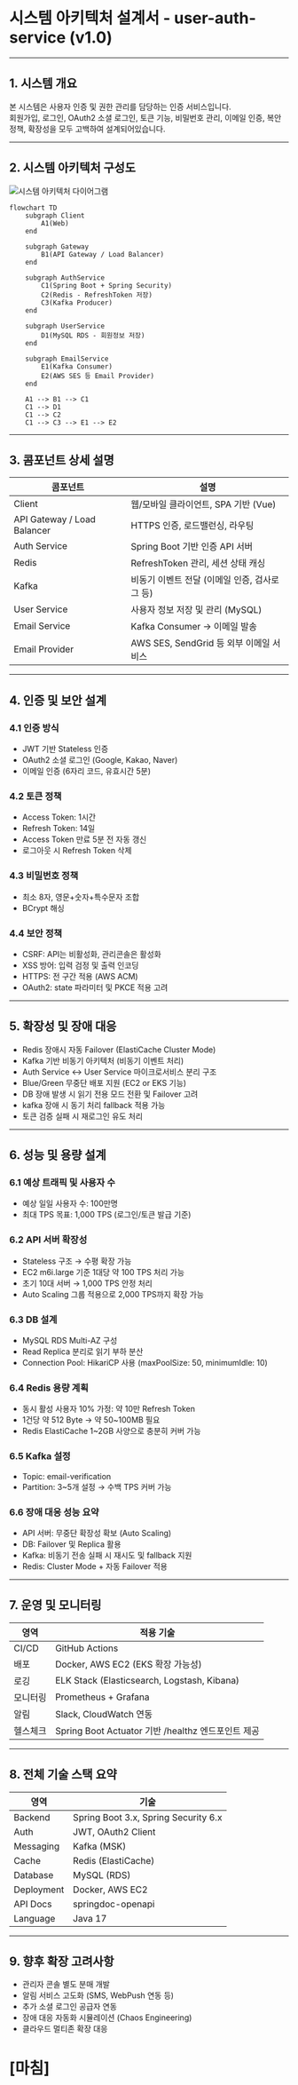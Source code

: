 # 시스템 아키텍처 설계서 - user-auth-service (v1.0)

---

## 1. 시스템 개요

본 시스템은 사용자 인증 및 권한 관리를 담당하는 인증 서비스입니다.  
회원가입, 로그인, OAuth2 소셜 로그인, 토큰 기능, 비밀번호 관리, 이메일 인증, 복안 정책, 확장성을 모두 고백하여 설계되어있습니다.

---

## 2. 시스템 아키텍처 구성도
![시스템 아키텍처 다이어그램](./images/architecture-v1.png)
```mermaid
flowchart TD
    subgraph Client
        A1(Web)
    end

    subgraph Gateway
        B1(API Gateway / Load Balancer)
    end

    subgraph AuthService
        C1(Spring Boot + Spring Security)
        C2(Redis - RefreshToken 저장)
        C3(Kafka Producer)
    end

    subgraph UserService
        D1(MySQL RDS - 회원정보 저장)
    end

    subgraph EmailService
        E1(Kafka Consumer)
        E2(AWS SES 등 Email Provider)
    end

    A1 --> B1 --> C1
    C1 --> D1
    C1 --> C2
    C1 --> C3 --> E1 --> E2
```

---

## 3. 콤포넌트 상세 설명

| 콤포넌트 | 설명 |
|--|--|
| Client | 웹/모바일 클라이언트, SPA 기반 (Vue) |
| API Gateway / Load Balancer | HTTPS 인증, 로드밸런싱, 라우팅 |
| Auth Service | Spring Boot 기반 인증 API 서버 |
| Redis | RefreshToken 관리, 세션 상태 캐싱 |
| Kafka | 비동기 이벤트 전달 (이메일 인증, 검사로그 등) |
| User Service | 사용자 정보 저장 및 관리 (MySQL) |
| Email Service | Kafka Consumer → 이메일 발송 |
| Email Provider | AWS SES, SendGrid 등 외부 이메일 서비스 |

---

## 4. 인증 및 보안 설계

### 4.1 인증 방식
- JWT 기반 Stateless 인증
- OAuth2 소셜 로그인 (Google, Kakao, Naver)
- 이메일 인증 (6자리 코드, 유효시간 5분)

### 4.2 토큰 정책
- Access Token: 1시간
- Refresh Token: 14일
- Access Token 만료 5분 전 자동 갱신
- 로그아웃 시 Refresh Token 삭제

### 4.3 비밀번호 정책
- 최소 8자, 영문+숫자+특수문자 조합
- BCrypt 해싱

### 4.4 보안 정책
- CSRF: API는 비활성화, 관리콘솔은 활성화
- XSS 방어: 입력 검정 및 출력 인코딩
- HTTPS: 전 구간 적용 (AWS ACM)
- OAuth2: state 파라미터 및 PKCE 적용 고려

---

## 5. 확장성 및 장애 대응

- Redis 장애시 자동 Failover (ElastiCache Cluster Mode)
- Kafka 기반 비동기 아키텍처 (비동기 이벤트 처리)
- Auth Service ↔ User Service 마이크로서비스 분리 구조
- Blue/Green 무중단 배포 지원 (EC2 or EKS 기능)
- DB 장애 발생 시 읽기 전용 모드 전환 및 Failover 고려
- kafka 장애 시 동기 처리 fallback 적용 가능
- 토큰 검증 실패 시 재로그인 유도 처리

---

## 6. 성능 및 용량 설계

### 6.1 예상 트래픽 및 사용자 수

- 예상 일일 사용자 수: 100만명
- 최대 TPS 목표: 1,000 TPS (로그인/토큰 발급 기준)

### 6.2 API 서버 확장성

- Stateless 구조 → 수평 확장 가능
- EC2 m6i.large 기준 1대당 약 100 TPS 처리 가능
- 초기 10대 서버 → 1,000 TPS 안정 처리
- Auto Scaling 그룹 적용으로 2,000 TPS까지 확장 가능

### 6.3 DB 설계

- MySQL RDS Multi-AZ 구성
- Read Replica 분리로 읽기 부하 분산
- Connection Pool: HikariCP 사용 (maxPoolSize: 50, minimumIdle: 10)

### 6.4 Redis 용량 계획

- 동시 활성 사용자 10% 가정: 약 10만 Refresh Token
- 1건당 약 512 Byte → 약 50~100MB 필요
- Redis ElastiCache 1~2GB 사양으로 충분히 커버 가능

### 6.5 Kafka 설정

- Topic: email-verification
- Partition: 3~5개 설정 → 수백 TPS 커버 가능

### 6.6 장애 대응 성능 요약

- API 서버: 무중단 확장성 확보 (Auto Scaling)
- DB: Failover 및 Replica 활용
- Kafka: 비동기 전송 실패 시 재시도 및 fallback 지원
- Redis: Cluster Mode + 자동 Failover 적용

---

## 7. 운영 및 모니터링

| 영역 | 적용 기술 |
|--|--|
| CI/CD | GitHub Actions |
| 배포 | Docker, AWS EC2 (EKS 확장 가능성) |
| 로깅 | ELK Stack (Elasticsearch, Logstash, Kibana) |
| 모니터링 | Prometheus + Grafana |
| 알림 | Slack, CloudWatch 연동 |
| 헬스체크 | Spring Boot Actuator 기반 /healthz 엔드포인트 제공

---

## 8. 전체 기술 스택 요약

| 영역 | 기술 |
|--|--|
| Backend | Spring Boot 3.x, Spring Security 6.x |
| Auth | JWT, OAuth2 Client |
| Messaging | Kafka (MSK) |
| Cache | Redis (ElastiCache) |
| Database | MySQL (RDS) |
| Deployment | Docker, AWS EC2 |
| API Docs | springdoc-openapi |
| Language | Java 17 |

---

## 9. 향후 확장 고려사항

- 관리자 콘솔 별도 분매 개발
- 알림 서비스 고도화 (SMS, WebPush 연동 등)
- 추가 소셜 로그인 공급자 연동
- 장애 대응 자동화 시뮬레이션 (Chaos Engineering)
- 클라우드 멀티존 확장 대응

# [마침]

